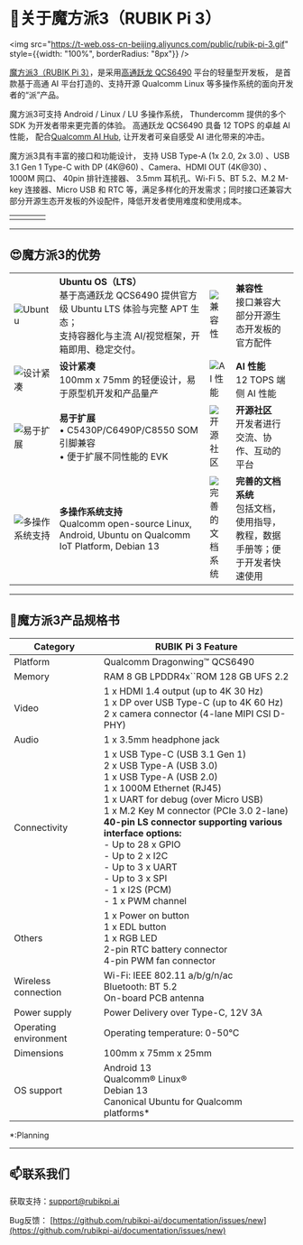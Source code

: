 # 🚀关于魔方派3（RUBIK Pi 3）

<img src="https://t-web.oss-cn-beijing.aliyuncs.com/public/rubik-pi-3.gif" style={{width: "100%", borderRadius: "8px"}} />

[魔方派3（RUBIK Pi 3）](https://www.thundercomm.com/zh/product/rubik-pi/)，是采用[高通跃龙 QCS6490](https://www.qualcomm.com/products/internet-of-things/industrial/building-enterprise/qcs6490) 平台的轻量型开发板， 是首款基于高通 AI 平台打造的、支持开源 Qualcomm Linux 等多操作系统的面向开发者的“派”产品。

魔方派3可支持 Android / Linux / LU 多操作系统， Thundercomm 提供的多个 SDK 为开发者带来更完善的体验。 高通跃龙 QCS6490 具备 12 TOPS 的卓越 AI 性能， 配合[Qualcomm AI Hub](https://aihub.qualcomm.com/), 让开发者可亲自感受 AI 进化带来的冲击。

魔方派3具有丰富的接口和功能设计， 支持 USB Type-A (1x 2.0, 2x 3.0) 、USB 3.1 Gen 1 Type-C with DP (4K@60) 、Camera、HDMI OUT (4K@30) 、1000M 网口、 40pin 排针连接器、 3.5mm 耳机孔、Wi-Fi 5、BT 5.2、M.2 M-key 连接器、Micro USB 和 RTC 等，满足多样化的开发需求；同时接口还兼容大部分开源生态开发板的外设配件，降低开发者使用难度和使用成本。

<table>
  <colgroup>
    <col />
    <col />
    <col />
    <col />
  </colgroup>
  <tbody>
    <tr>
      <td><img src="https://www.thundercomm.com/wp-content/uploads/2024/09/rubik-pi-1-1.jpg" alt="" /></td>
      <td><img src="https://www.thundercomm.com/wp-content/uploads/2024/09/rubik-pi-2-1.jpg" alt="" /></td>
      <td><img src="https://www.thundercomm.com/wp-content/uploads/2024/09/rubik-pi-3-5.jpg" alt="" /></td>
      <td><img src="https://www.thundercomm.com/wp-content/uploads/2024/09/rubik-pi-4-1.jpg" alt="" /></td>
    </tr>
  </tbody>
</table>

---

## 😍魔方派3的优势

<table>
  <colgroup>
    <col style={{ width: "12%" }} />
    <col style={{ width: "38%" }} />
    <col style={{ width: "12%" }} />
    <col style={{ width: "38%" }} />
  </colgroup>
  <tbody>
    <tr>
      <td style={{ textAlign: "center" }}><img src="https://www.thundercomm.com/wp-content/uploads/2024/09/ubuntu-os.png" alt="Ubuntu" /></td>
      <td><strong>Ubuntu OS（LTS）</strong><br />基于高通跃龙 QCS6490 提供官方级 Ubuntu LTS 体验与完整 APT 生态；<br />支持容器化与主流 AI/视觉框架，开箱即用、稳定交付。</td>
      <td style={{ textAlign: "center" }}><img src="https://www.thundercomm.com/wp-content/uploads/2024/09/Compatibility-2.png" alt="兼容性" /></td>
      <td><strong>兼容性</strong><br />接口兼容大部分开源生态开发板的官方配件</td>
    </tr>
    <tr>
      <td style={{ textAlign: "center" }}><img src="https://www.thundercomm.com/wp-content/uploads/2024/09/Compact-2.png" alt="设计紧凑" /></td>
      <td><strong>设计紧凑</strong><br />100mm x 75mm 的轻便设计，易于原型机开发和产品量产</td>
      <td style={{ textAlign: "center" }}><img src="https://www.thundercomm.com/wp-content/uploads/2024/09/ai-2.png" alt="AI 性能" /></td>
      <td><strong>AI 性能</strong><br />12 TOPS 端侧 AI 性能</td>
    </tr>
    <tr>
      <td style={{ textAlign: "center" }}><img src="https://www.thundercomm.com/wp-content/uploads/2024/09/Expand-2.png" alt="易于扩展" /></td>
      <td><strong>易于扩展</strong><br />• C5430P/C6490P/C8550 SOM 引脚兼容<br />• 便于扩展不同性能的 EVK</td>
      <td style={{ textAlign: "center" }}><img src="https://www.thundercomm.com/wp-content/uploads/2024/09/Community-1.png" alt="开源社区" /></td>
      <td><strong>开源社区</strong><br />开发者进行交流、协作、互动的平台</td>
    </tr>
    <tr>
      <td style={{ textAlign: "center" }}><img src="https://www.thundercomm.com/wp-content/uploads/2024/09/Multiple-OS-support-1.png" alt="多操作系统支持" /></td>
      <td><strong>多操作系统支持</strong><br />Qualcomm open-source Linux, Android, Ubuntu on Qualcomm IoT Platform, Debian 13</td>
      <td style={{ textAlign: "center" }}><img src="https://www.thundercomm.com/wp-content/uploads/2024/09/folder-1.png" alt="完善的文档系统" /></td>
      <td><strong>完善的文档系统</strong><br />包括文档，使用指导，教程，数据手册等；便于开发者快速使用</td>
    </tr>
  </tbody>
</table>

---

## 📒魔方派3产品规格书

[](https://github.com/rubikpi-ai/documentation/blob/main/README-CN.md#%E9%AD%94%E6%96%B9%E6%B4%BE3%E4%BA%A7%E5%93%81%E8%A7%84%E6%A0%BC%E4%B9%A6)

<table>
  <colgroup>
    <col style={{ width: "20%" }} />
    <col style={{ width: "80%" }} />
  </colgroup>
  <thead>
    <tr>
      <th>Category</th>
      <th>RUBIK Pi 3 Feature</th>
    </tr>
  </thead>
  <tbody>
    <tr><td>Platform</td><td>Qualcomm Dragonwing™ QCS6490</td></tr>
    <tr><td>Memory</td><td>RAM 8 GB LPDDR4x``ROM 128 GB UFS 2.2</td></tr>
    <tr><td>Video</td><td>1 x HDMI 1.4 output (up to 4K 30 Hz)<br />1 x DP over USB Type-C (up to 4K 60 Hz)<br />2 x camera connector (4-lane MIPI CSI D-PHY)</td></tr>
    <tr><td>Audio</td><td>1 x 3.5mm headphone jack</td></tr>
    <tr><td>Connectivity</td><td>1 x USB Type-C (USB 3.1 Gen 1)<br />2 x USB Type-A (USB 3.0)<br />1 x USB Type-A (USB 2.0)<br />1 x 1000M Ethernet (RJ45)<br />1 x UART for debug (over Micro USB)<br />1 x M.2 Key M connector (PCIe 3.0 2-lane)<br /><strong>40-pin LS connector supporting various interface options:</strong> <br />- Up to 28 x GPIO<br />- Up to 2 x I2C <br />- Up to 3 x UART<br />- Up to 3 x SPI <br />- 1 x I2S (PCM)<br />- 1 x PWM channel</td></tr>
    <tr><td>Others</td><td>1 x Power on button <br />1 x EDL button<br />1 x RGB LED <br />2-pin RTC battery connector <br />4-pin PWM fan connector</td></tr>
    <tr><td>Wireless connection</td><td>Wi-Fi: IEEE 802.11 a/b/g/n/ac <br />Bluetooth: BT 5.2<br />On-board PCB antenna</td></tr>
    <tr><td>Power supply</td><td>Power Delivery over Type-C, 12V 3A</td></tr>
    <tr><td>Operating environment</td><td>Operating temperature: 0-50℃</td></tr>
    <tr><td>Dimensions</td><td>100mm x 75mm x 25mm</td></tr>
    <tr><td>OS support</td><td>Android 13 <br />Qualcomm® Linux®<br />Debian 13<br />Canonical Ubuntu for Qualcomm platforms*</td></tr>
  </tbody>
</table>

*:Planning

---

## 📫联系我们

[](https://github.com/rubikpi-ai/documentation/blob/main/README-CN.md#%E8%81%94%E7%B3%BB%E6%88%91%E4%BB%AC)

获取支持：[support@rubikpi.ai](mailto:support@rubikpi.ai)

Bug反馈： [https://github.com/rubikpi-ai/documentation/issues/new](https://github.com/rubikpi-ai/documentation/issues/new)
